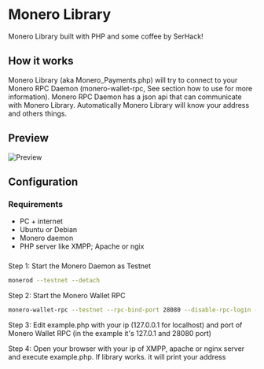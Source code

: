# Monero Library
Monero Library built with PHP and some coffee by SerHack!

## How it works
Monero Library (aka Monero_Payments.php) will try to connect to your Monero RPC Daemon (monero-wallet-rpc, See section how to use for more information).
Monero RPC Daemon has a json api that can communicate with Monero Library. Automatically Monero Library will know your address and others things.

## Preview
![Preview](http://i.imgur.com/fyfRCOS.png)

## Configuration
### Requirements
 - PC + internet
 - Ubuntu or Debian
 - Monero daemon
 - PHP server like XMPP; Apache or ngix
 
###

Step 1: Start the Monero Daemon as Testnet
```bash
monerod --testnet --detach
```

Step 2: Start the Monero Wallet RPC
```bash
monero-wallet-rpc --testnet --rpc-bind-port 28080 --disable-rpc-login --wallet-file /path/walletfile
```

Step 3: Edit example.php with your ip (127.0.0.1 for localhost) and port of Monero Wallet RPC (in the example it's 127.0.1 and 28080 port)


Step 4: Open your browser with your ip of XMPP, apache or nginx server and execute example.php. If library works. it will print your address
